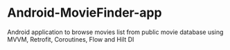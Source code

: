 # Android-MovieFinder-app
Android application to browse movies list from public movie database using MVVM, Retrofit, Coroutines, Flow and Hilt DI
